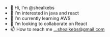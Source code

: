 - 👋 Hi, I’m @shealkebs
- 👀 I’m interested in java and react
- 🌱 I’m currently learning AWS
- 💞️ I’m looking to collaborate on React
- 📫 How to reach me ...shealkebs@gmail.com

<!---
shealkebs/shealkebs is a ✨ special ✨ repository because its `README.md` (this file) appears on your GitHub profile.
You can click the Preview link to take a look at your changes.
--->
